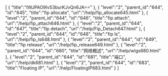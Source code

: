 [
	{
		"title":"tWJPAO9lvS3burKJvQn6JA=="
	},
	{
		"level":"2",
		"parent_id":"644",
		"id":"645",
		"title":"fip allocate",
		"url":"/help/fip_allocate645.html"
	},
	{
		"level":"2",
		"parent_id":"644",
		"id":"646",
		"title":"fip attach",
		"url":"/help/fip_attach646.html"
	},
	{
		"level":"2",
		"parent_id":"644",
		"id":"647",
		"title":"fip detach",
		"url":"/help/Fip_Detach647.html"
	},
	{
		"level":"2",
		"parent_id":"644",
		"id":"648",
		"title":"fip ls",
		"url":"/help/fip_ls648.html"
	},
	{
		"level":"2",
		"parent_id":"644",
		"id":"649",
		"title":"fip release",
		"url":"/help/fip_release649.html"
	},
	{
		"level":"2",
		"parent_id":"644",
		"id":"680",
		"title":"网络概述",
		"url":"/help/wlgs680.html"
	},
	{
		"level":"2",
		"parent_id":"644",
		"id":"681",
		"title":"端口",
		"url":"/help/dk681.html"
	},
	{
		"level":"2",
		"parent_id":"644",
		"id":"683",
		"title":"Floating IP",
		"url":"/help/FloatingIP683.html"
	}
]